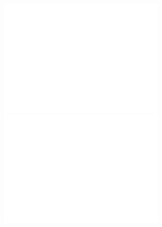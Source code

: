 ![](https://raw.githubusercontent.com/silvertetris/cf-stats/main/output/light_card.svg#gh-dark-mode-only)
![](https://raw.githubusercontent.com/silvertetris/cf-stats/main/output/light_card.svg)
